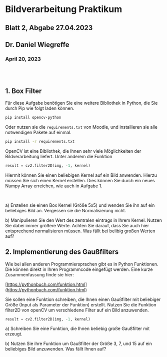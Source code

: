 # Bildverarbeitung Praktikum
## Blatt 2, Abgabe 27.04.2023
## Dr. Daniel Wiegreffe
### April 20, 2023
<br>
<br>

## 1. Box Filter

Für diese Aufgabe benötigen Sie eine weitere Bibliothek in Python, die Sie durch Pip wie folgt laden können.

```bash
pip install opencv-python
```

Oder nutzen sie die `requirements.txt` von Moodle, und installieren sie alle notwendigen Pakete auf einmal.

```bash
pip install -r requirements.txt
```
OpenCV ist eine Bibliothek, die Ihnen sehr viele Möglichkeiten der Bildverarbeitung liefert. Unter anderem die Funktion

```python
result = cv2.filter2D(img, -1, kernel)
```

Hiermit können Sie einen beliebigen Kernel auf ein Bild anwenden. Hierzu müssen Sie sich einen Kernel erstellen. Dies können Sie durch ein neues Numpy Array erreichen, wie auch in Aufgabe 1.

<br>

a) Erstellen sie einen Box Kernel (Größe 5x5) und wenden Sie ihn auf ein beliebiges Bild an. Vergessen sie die Normalisierung nicht.

b) Manipulieren Sie den Wert des zentralen eintrags in Ihrem Kernel. Nutzen Sie dabei immer größere Werte. Achten Sie darauf, dass Sie auch hier entsprechend normalisieren müssen. Was fällt bei belibig großen Werten auf?

## 2. Implementierung des Gaußfilters
Wie bei allen anderen Programmiersprachen gibt es in Python Funktionen. Die können direkt in Ihren Programmcode eingefügt werden. Eine kurze Zusammenfassung finde sie hier:

[https://pythonbuch.com/funktion.html](https://pythonbuch.com/funktion.html)

Sie sollen eine Funktion schreiben, die Ihnen einen Gaußfilter mit beliebiger Größe (Input als Parameter der Funktion) erstellt.
Nutzen Sie die Funktion filter2D von openCV um verschiedene Filter auf ein Bild anzuwenden.
```python
result = cv2.filter2D(img, -1, kernel)
```
a) Schreiben Sie eine Funktion, die Ihnen beliebig große Gaußfilter mit erzeugt.

b) Nutzen Sie ihre Funktion um Gaußfilter der Größe 3, 7, und 15 auf ein beliebiges Bild anzuwenden. Was fällt Ihnen auf?